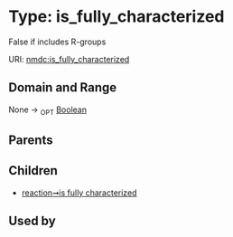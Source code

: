 
# Type: is_fully_characterized


False if includes R-groups

URI: [nmdc:is_fully_characterized](https://microbiomedata/meta/is_fully_characterized)


## Domain and Range

None ->  <sub>OPT</sub> [Boolean](types/Boolean.md)

## Parents


## Children

 *  [reaction➞is fully characterized](reaction_is_fully_characterized.md)

## Used by

